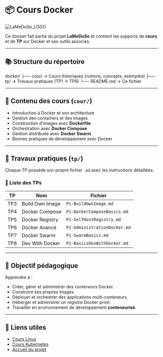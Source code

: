 # 📦 Cours Docker

![LaMeDuSe_LOGO](/LaMeDuSe_logo.webp)

Ce dossier fait partie du projet **LaMeDuSe** et contient les supports de **cours** et de **TP** sur Docker et ses outils associés.

---

## 📚 Structure du répertoire

docker/
├── cour/ → Cours théoriques (notions, concepts, exemples)
├── tp/ → Travaux pratiques (TP1 → TP8)
└── README.md → Ce fichier


---

## 🧠 Contenu des cours (`cour/`)
- Introduction à Docker et son architecture
- Gestion des containers et des images
- Construction d’images avec **Dockerfile**
- Orchestration avec **Docker Compose**
- Gestion distribuée avec **Docker Swarm**
- Bonnes pratiques de développement avec Docker

---

## 🧪 Travaux pratiques (`tp/`)
Chaque TP possède son propre fichier `.md` avec les instructions détaillées.

### 🔹 Liste des TPs
| TP | Nom | Fichier |
|----|-----|----------|
| TP3 | Build Own Image | `P1-BuildOwnImage.md` |
| TP4 | Docker Compose | `P1-DockerComposeBasics.md` |
| TP5 | Docker Registry | `P1-SelfHostRegistry.md` |
| TP6 | Docker Avancé | `P1-AdministrationDocker.md` |
| TP7 | Docker Swarm | `P1-SwarmBasics.md` |
| TP8 | Dev With Docker | `P1-BasicsDevWithDocker.md` |

---

## 🚀 Objectif pédagogique
Apprendre à :
- Créer, gérer et administrer des conteneurs Docker.
- Construire ses propres images.
- Déployer et orchestrer des applications multi-conteneurs.
- Héberger et administrer un registre Docker privé.
- Travailler en environnement de développement **conteneurisé**.

---

## 📁 Liens utiles
- [Cours Linux](../linux/cour/)
- [Cours Kubernetes](../kubernetes/cour/)
- [Accueil du projet](../README.md)

